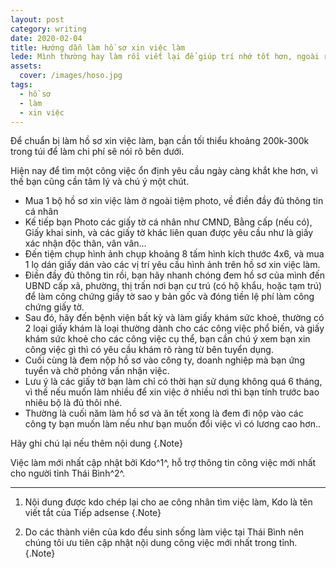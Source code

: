 ```yaml
---
layout: post
category: writing
date: 2020-02-04
title: Hướng dẫn làm hồ sơ xin việc làm
lede: Mình thường hay làm rồi viết lại để giúp trí nhớ tốt hơn, ngoài ra chia sẻ kiến thức với các bạn đồng trang lứa về cách làm một việc gì đó nhanh chóng, gọn gàng mà tốn ít thời gian, công sức và tiền bạc.
assets:
  cover: /images/hoso.jpg
tags:
  - hồ sơ
  - làm
  - xin việc
---
```


Để chuẩn bị làm hồ sơ xin việc làm, bạn cần tối thiểu khoảng 200k-300k trong túi để làm chi phí sẽ nói rõ bên dưới.

Hiện nay để tìm một công việc ổn định yêu cầu ngày càng khắt khe hơn, vì thế bạn cũng cần tâm lý và chú ý một chút.

- Mua 1 bộ hồ sơ xin việc làm ở ngoài tiệm photo, về điền đầy đủ thông tin cá nhân
- Kế tiếp bạn Photo các giấy tờ cá nhân như CMND, Bằng cấp (nếu có), Giấy khai sinh, và các giấy tờ khác liên quan được yêu cầu như là giấy xác nhận độc thân, vân vân...
- Đến tiệm chụp hình ảnh chụp khoảng 8 tấm hình kích thước 4x6, và mua 1 lọ dán giấy dán vào các vị trí yêu cầu hình ảnh trên hồ sơ xin việc làm.
- Điền đầy đủ thông tin rồi, bạn hãy nhanh chóng đem hồ sơ của mình đến UBND cấp xã, phường, thị trấn nơi bạn cư trú (có hộ khẩu, hoặc tạm trú) để làm công chứng giấy tờ sao y bản gốc và đóng tiền lệ phí làm công chứng giấy tờ.
- Sau đó, hãy đến bệnh viện bất kỳ và làm giấy khám sức khoẻ, thường có 2 loại giấy khám là loại thường dành cho các công việc phổ biến, và giấy khám sức khoẻ cho các công việc cụ thể, bạn cần chú ý xem bạn xin công việc gì thì có yêu cầu khám rõ ràng từ bên tuyển dụng.
- Cuối cùng là đem nộp hồ sơ vào công ty, doanh nghiệp mà bạn ứng tuyển và chờ phỏng vấn nhận việc.
- Lưu ý là các giấy tờ bạn làm chỉ có thời hạn sử dụng không quá 6 tháng, vì thế nếu muốn làm nhiều để xin việc ở nhiều nơi thì bạn tính trước bao nhiêu bộ là đủ thôi nhé.
- Thường là cuối năm làm hồ sơ và ăn tết xong là đem đi nộp vào các công ty bạn muốn làm nếu như bạn muốn đổi việc vì có lương cao hơn..

Hãy ghi chú lại nếu thêm nội dung {.Note}

Việc làm mới nhất cập nhật bởi Kdo^1^, hỗ trợ thông tin công việc mới nhất cho người tỉnh Thái Bình^2^.

---

1. Nội dung được kdo chép lại cho ae công nhân tìm việc làm, Kdo là tên viết tắt của Tiếp adsense {.Note}

2. Do các thành viên của kdo đều sinh sống làm việc tại Thái Bình nên chúng tôi ưu tiên cập nhật nội dung công việc mới nhất trong tỉnh. {.Note}

<script>
import Media from "../../src/components/Media";
import MediaVideo from "../../src/components/MediaVideo";
import PostButton from "../../src/components/PostButton";
export default {
  components: {
    Media,
    MediaVideo,
    PostButton,
  }
}
</script>
